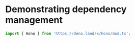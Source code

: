 # Demonstrating dependency management

```javascript
import { Hono } from 'https://deno.land/x/hono/mod.ts';
```

```python

```

